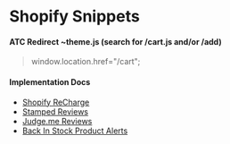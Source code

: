 # **Shopify Snippets**

#### **ATC Redirect** ~theme.js (search for /cart.js and/or /add)
>window.location.href="/cart";



#### **Implementation Docs**
* [Shopify ReCharge](https://support.rechargepayments.com/hc/en-us/articles/360008830653-Installing-the-ReCharge-integration-manually)
* [Stamped Reviews](https://help.stamped.io/article/142-setup-widget-2-0-without-shopify-product-review-spr-app#widget)
* [Judge.me Reviews](https://support.judge.me/support/solutions/articles/44001699621-judge-me-manual-installation-guide)
* [Back In Stock Product Alerts](https://swym.it/help/how-to-install-back-in-stock-product-alerts-on-your-shopify-dev-theme/)
